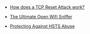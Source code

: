 
- [How does a TCP Reset Attack work?](https://robertheaton.com/2020/04/27/how-does-a-tcp-reset-attack-work/)

- [The Ultimate Open Wifi Sniffer](https://connorlake.com/the-ultimate-sniffer/)

- [Protecting Against HSTS Abuse](https://webkit.org/blog/8146/protecting-against-hsts-abuse/)
